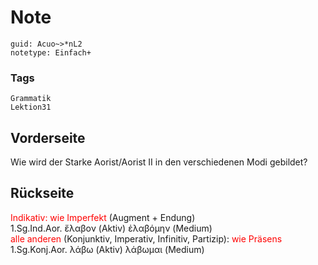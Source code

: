 # Note
```
guid: Acuo~>*nL2
notetype: Einfach+
```

### Tags
```
Grammatik
Lektion31
```

## Vorderseite
Wie wird der Starke Aorist/Aorist II in den verschiedenen Μodi gebildet?

## Rückseite
<div><font color="#ff0000">Indikativ: wie Imperfekt</font> (Augment + Endung)</div><div>
</div><div>1.Sg.Ind.Aor. ἔλαβον (Aktiv)  ἐλαβόμην (Medium)</div><div>
</div><div><font color="#ff0000">alle anderen</font> (Konjunktiv, Imperativ, Infinitiv, Partizip): <font color="#ff0000">wie Präsens</font></div><div>
</div><div>1.Sg.Konj.Aor. λάβω (Aktiv) λάβωμαι (Medium)</div><div>
</div>
